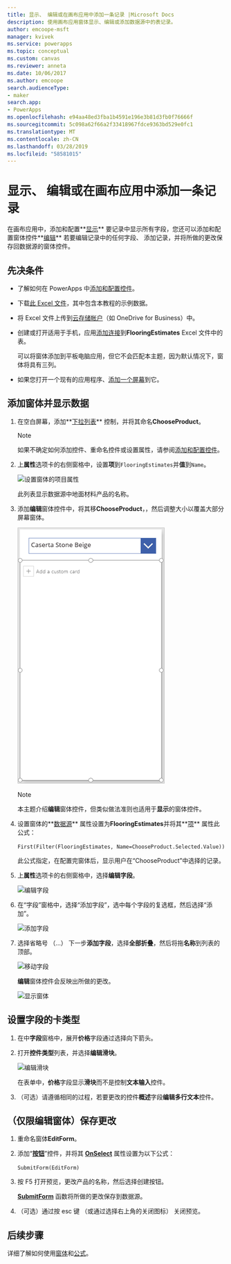 ```yaml
---
title: 显示、 编辑或在画布应用中添加一条记录 |Microsoft Docs
description: 使用画布应用窗体显示、编辑或添加数据源中的表记录。
author: emcoope-msft
manager: kvivek
ms.service: powerapps
ms.topic: conceptual
ms.custom: canvas
ms.reviewer: anneta
ms.date: 10/06/2017
ms.author: emcoope
search.audienceType:
- maker
search.app:
- PowerApps
ms.openlocfilehash: e94aa48ed3fba1b4591e196e3b81d3fb0f76666f
ms.sourcegitcommit: 5c098a62f66a2f33418967fdce9363bd529e0fc1
ms.translationtype: MT
ms.contentlocale: zh-CN
ms.lasthandoff: 03/28/2019
ms.locfileid: "58581015"
---
```

# <a name="show-edit-or-add-a-record-in-a-canvas-app"></a>显示、 编辑或在画布应用中添加一条记录

在画布应用中，添加和配置**[显示](controls/control-form-detail.md)** 要记录中显示所有字段，您还可以添加和配置窗体控件**[编辑](controls/control-form-detail.md)** 若要编辑记录中的任何字段、 添加记录，并将所做的更改保存回数据源的窗体控件。

## <a name="prerequisites"></a>先决条件

- 了解如何在 PowerApps 中[添加和配置控件](add-configure-controls.md)。
- 下载[此 Excel 文件](https://az787822.vo.msecnd.net/documentation/get-started-from-data/FlooringEstimates.xlsx)，其中包含本教程的示例数据。
- 将 Excel 文件上传到[云存储帐户](connections/cloud-storage-blob-connections.md)（如 OneDrive for Business）中。
- 创建或打开适用于手机，应用[添加连接](add-data-connection.md)到**FlooringEstimates** Excel 文件中的表。

    可以将窗体添加到平板电脑应用，但它不会匹配本主题，因为默认情况下，窗体将具有三列。

- 如果您打开一个现有的应用程序、[添加一个屏幕](add-screen-context-variables.md)到它。

## <a name="add-a-form-and-show-data"></a>添加窗体并显示数据
1. 在空白屏幕，添加**[下拉列表](controls/control-drop-down.md)** 控制，并将其命名**ChooseProduct**。

    > [!NOTE]
   > 如果不确定如何添加控件、重命名控件或设置属性，请参阅[添加和配置控件](add-configure-controls.md)。

1. 上**属性**选项卡的右侧窗格中，设置**项**到`FlooringEstimates`并**值**到`Name`。

    ![设置窗体的项目属性](./media/add-form/items-property.png)

    此列表显示数据源中地面材料产品的名称。

1. 添加**编辑**窗体控件中，将其移**ChooseProduct**，，然后调整大小以覆盖大部分屏幕窗体。

    ![添加表单](./media/add-form/add-a-form.png)

    > [!NOTE]
   > 本主题介绍**编辑**窗体控件，但类似做法准则也适用于**显示**的窗体控件。

1. 设置窗体的**[数据源](controls/control-form-detail.md)** 属性设置为**FlooringEstimates**并将其**[项](controls/control-form-detail.md)** 属性此公式：

    `First(Filter(FlooringEstimates, Name=ChooseProduct.Selected.Value))`

   此公式指定，在配置完窗体后，显示用户在“ChooseProduct”中选择的记录。

1. 上**属性**选项卡的右侧窗格中，选择**编辑字段**。

    ![编辑字段](./media/add-form/edit-fields.png)

1. 在“字段”窗格中，选择“添加字段”，选中每个字段的复选框，然后选择“添加”。

    ![添加字段](./media/add-form/add-fields.png)

1. 选择省略号 （...） 下一步**添加字段**，选择**全部折叠**，然后将拖**名称**到列表的顶部。

    ![移动字段](./media/add-form/move-field.png)

    **编辑**窗体控件会反映出所做的更改。

    ![显示窗体](./media/add-form/show-form1.png)

## <a name="set-the-card-type-for-a-field"></a>设置字段的卡类型
1. 在中**字段**窗格中，展开**价格**字段通过选择向下箭头。

1. 打开**控件类型**列表，并选择**编辑滑块**。

    ![编辑滑块](./media/add-form/edit-slider.png)

    在表单中，**价格**字段显示**滑块**而不是控制**文本输入**控件。

1. （可选）请遵循相同的过程，若要更改的控件**概述**字段**编辑多行文本**控件。

## <a name="edit-form-only-save-changes"></a>（仅限编辑窗体）保存更改

1. 重命名窗体**EditForm**。

1. 添加“**[按钮](controls/control-button.md)**”控件，并将其 **[OnSelect](controls/properties-core.md)** 属性设置为以下公式：

   `SubmitForm(EditForm)`

1. 按 F5 打开预览，更改产品的名称，然后选择创建按钮。

    **[SubmitForm](functions/function-form.md)** 函数将所做的更改保存到数据源。

1. （可选）通过按 esc 键 （或通过选择右上角的关闭图标） 关闭预览。

## <a name="next-steps"></a>后续步骤
详细了解如何使用[窗体](working-with-forms.md)和[公式](working-with-formulas.md)。
